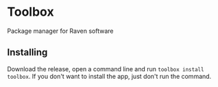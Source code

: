 # Toolbox
Package manager for Raven software

## Installing
Download the release, open a command line and run `toolbox install toolbox`. If you don't want to install the app, just don't run the command.
